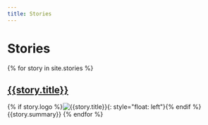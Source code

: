 ```yaml
---
title: Stories
---
```

# Stories

{% for story in site.stories %}
## [{{story.title}}]({{story.url}})
{% if story.logo %}![{{story.title}}](/assets/images/{{story.logo}}){: style="float: left"}{% endif %}
{{story.summary}}
{% endfor %}
